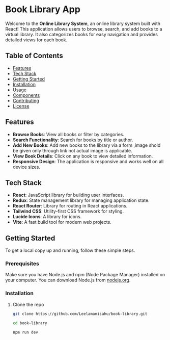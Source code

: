 # Book Library App

Welcome to the **Online Library System**, an online library system built with React! This application allows users to browse, search, and add books to a virtual library. It also categorizes books for easy navigation and provides detailed views for each book.

## Table of Contents

- [Features](#features)
- [Tech Stack](#tech-stack)
- [Getting Started](#getting-started)
- [Installation](#installation)
- [Usage](#usage)
- [Components](#components)
- [Contributing](#contributing)
- [License](#license)

## Features

- **Browse Books**: View all books or filter by categories.
- **Search Functionality**: Search for books by title or author.
- **Add New Books**: Add new books to the library via a form ,image shold be given only through link not actual image is applicable.
- **View Book Details**: Click on any book to view detailed information.
- **Responsive Design**: The application is responsive and works well on all device sizes.

## Tech Stack

- **React**: JavaScript library for building user interfaces.
- **Redux**: State management library for managing application state.
- **React Router**: Library for routing in React applications.
- **Tailwind CSS**: Utility-first CSS framework for styling.
- **Lucide Icons**: A library for icons.
- **Vite**: A fast build tool for modern web projects.

## Getting Started

To get a local copy up and running, follow these simple steps.

### Prerequisites

Make sure you have Node.js and npm (Node Package Manager) installed on your computer. You can download Node.js from [nodejs.org](https://nodejs.org/).

### Installation

1. Clone the repo

   ```bash
   git clone https://github.com/Leelamanisahu/book-library.git

   cd book-library
   
   npm run dev

